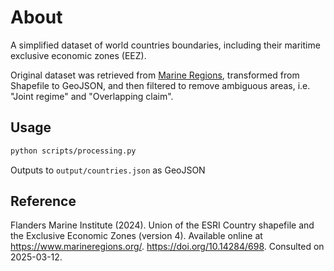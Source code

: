 # About

A simplified dataset of world countries boundaries, including their maritime exclusive economic zones (EEZ).

Original dataset was retrieved from [Marine Regions](https://www.marineregions.org/sources.php#unioneezcountry),
transformed from Shapefile to GeoJSON,
and then filtered to remove ambiguous areas, i.e. "Joint regime" and "Overlapping claim".

## Usage

```sh
python scripts/processing.py
```

Outputs to `output/countries.json` as GeoJSON


## Reference
Flanders Marine Institute (2024). Union of the ESRI Country shapefile and the Exclusive Economic Zones (version 4).
Available online at https://www.marineregions.org/.
https://doi.org/10.14284/698.
Consulted on 2025-03-12.